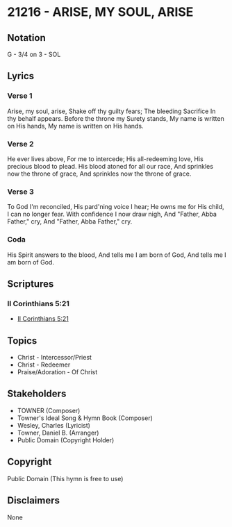 # 21216 - ARISE, MY SOUL, ARISE

## Notation

G - 3/4 on 3 - SOL

## Lyrics

### Verse 1

Arise, my soul, arise, Shake off thy guilty fears; The bleeding Sacrifice In thy behalf appears. Before the throne my Surety stands, My name is written on His hands, My name is written on His hands.

### Verse 2

He ever lives above, For me to intercede; His all-redeeming love, His precious blood to plead. His blood atoned for all our race, And sprinkles now the throne of grace, And sprinkles now the throne of grace.

### Verse 3

To God I'm reconciled, His pard'ning voice I hear; He owns me for His child, I can no longer fear. With confidence I now draw nigh, And "Father, Abba Father," cry, And "Father, Abba Father," cry.

### Coda

His Spirit answers to the blood, And tells me I am born of God, And tells me I am born of God.


## Scriptures

### II Corinthians 5:21

- [II Corinthians 5:21](https://www.biblegateway.com/passage/?search=II%20Corinthians%205%3A21)


## Topics

- Christ - Intercessor/Priest
- Christ - Redeemer
- Praise/Adoration - Of Christ

## Stakeholders

- TOWNER (Composer)
- Towner's Ideal Song & Hymn Book (Composer)
- Wesley, Charles (Lyricist)
- Towner, Daniel B. (Arranger)
- Public Domain (Copyright Holder)

## Copyright

Public Domain
(This hymn is free to use)

## Disclaimers

None

